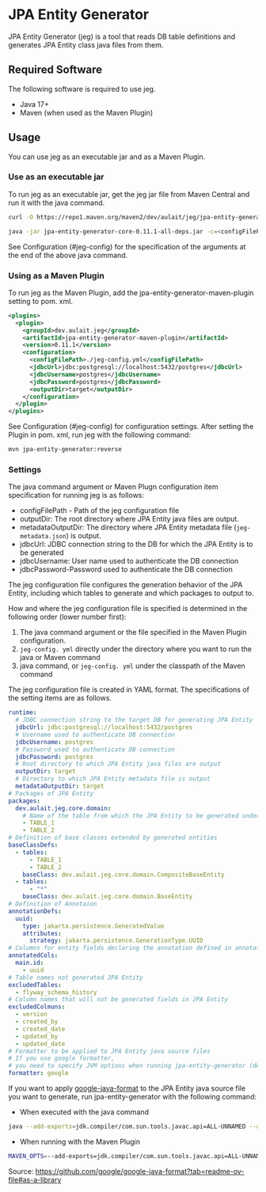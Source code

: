 # JPA Entity Generator

JPA Entity Generator (jeg) is a tool that reads DB table definitions and generates JPA Entity class java files from them.

## Required Software

The following software is required to use jeg.

- Java 17+
- Maven (when used as the Maven Plugin)

## Usage

You can use jeg as an executable jar and as a Maven Plugin.

### Use as an executable jar

To run jeg as an executable jar, get the jeg jar file from Maven Central and run it with the java command.

```sh
curl -O https://repo1.maven.org/maven2/dev/aulait/jeg/jpa-entity-generator-core/0.11.1/jpa-entity-generator-core-0.11.1-all-deps.jar

java -jar jpa-entity-generator-core-0.11.1-all-deps.jar -c=<configFilePath> -o=<outputDir> --jdbc-url=<jdbcUrl> --jdbc-username=<jdbcUsername> --jdbc-password=<jdbcPassword>
```

See Configuration (#jeg-config) for the specification of the arguments at the end of the above java command.

### Using as a Maven Plugin

To run jeg as the Maven Plugin, add the jpa-entity-generator-maven-plugin setting to pom. xml.

```xml
<plugins>
  <plugin>
    <groupId>dev.aulait.jeg</groupId>
    <artifactId>jpa-entity-generator-maven-plugin</artifactId>
    <version>0.11.1</version>
    <configuration>
      <configFilePath>./jeg-config.yml</configFilePath>
      <jdbcUrl>jdbc:postgresql://localhost:5432/postgres</jdbcUrl>
      <jdbcUsername>postgres</jdbcUsername>
      <jdbcPassword>postgres</jdbcPassword>
      <outputDir>target</outputDir>
    </configuration>
  </plugin>
</plugins>
```

See Configuration (#jeg-config) for configuration settings.
After setting the Plugin in pom. xml, run jeg with the following command:

```sh
mvn jpa-entity-generator:reverse
```


### Settings
<a name="jeg-config"></a>

The java command argument or Maven Plugn configuration item specification for running jeg is as follows:

- configFilePath - Path of the jeg configuration file
- outputDir: The root directory where JPA Entity java files are output.
- metadataOutputDir: The directory where JPA Entity metadata file (`jeg-metadata.json`) is output.
- jdbcUrl: JDBC connection string to the DB for which the JPA Entity is to be generated
- jdbcUsername: User name used to authenticate the DB connection
- jdbcPassword-Password used to authenticate the DB connection

The jeg configuration file configures the generation behavior of the JPA Entity, including which tables to generate and which packages to output to.

How and where the jeg configuration file is specified is determined in the following order (lower number first):

1.  The java command argument or the file specified in the Maven Plugin configuration.
2.  ` jeg-config. yml ` directly under the directory where you want to run the java or Maven command
3.  java command, or ` jeg-config. yml ` under the classpath of the Maven command

The jeg configuration file is created in YAML format.
The specifications of the setting items are as follows.

```yml
runtime:
  # JDBC connection string to the target DB for generating JPA Entity
  jdbcUrl: jdbc:postgresql://localhost:5432/postgres
  # Username used to authenticate DB connection
  jdbcUsername: postgres
  # Password used to authenticate DB connection
  jdbcPassword: postgres
  # Root directory to which JPA Entity java files are output
  outputDir: target
  # Directory to which JPA Entity metadata file is output
  metadataOutputDir: target
# Packages of JPA Entity
packages:
  dev.aulait.jeg.core.domain:
    # Name of the table from which the JPA Entity to be generated under the package
    - TABLE_1
    - TABLE_2
# Definition of base classes extended by generated entities
baseClassDefs:
  - tables:
      - TABLE_1
      - TABLE_2
    baseClass: dev.aulait.jeg.core.domain.CompositeBaseEntity
  - tables:
      - "*"
    baseClass: dev.aulait.jeg.core.domain.BaseEntity
# Definition of Annotaion
annotationDefs:
  uuid:
    type: jakarta.persistence.GeneratedValue
    attributes:
      strategy: jakarta.persistence.GenerationType.UUID
# Columns for entity fields declaring the annotation defined in annotationDefs
annotatedCols:
  main.id:
    - uuid
# Table names not generated JPA Entity
excludedTables:
  - flyway_schema_history
# Column names that will not be generated fields in JPA Entity
excludedColmuns:
  - version
  - created_by
  - created_date
  - updated_by
  - updated_date
# Formatter to be applied to JPA Entity java source files
# If you use google formatter,
# you need to specify JVM options when running jpa-entity-generator (described below)
formatter: google
```

If you want to apply [google-java-format](https://github.com/google/google-java-format) to the JPA Entity java source file you want to generate, run jpa-entity-generator with the following command:

- When executed with the java command

```sh
java --add-exports=jdk.compiler/com.sun.tools.javac.api=ALL-UNNAMED --add-exports=jdk.compiler/com.sun.tools.javac.code=ALL-UNNAMED --add-exports=jdk.compiler/com.sun.tools.javac.file=ALL-UNNAMED --add-exports=jdk.compiler/com.sun.tools.javac.parser=ALL-UNNAMED --add-exports=jdk.compiler/com.sun.tools.javac.tree=ALL-UNNAMED --add-exports=jdk.compiler/com.sun.tools.javac.util=ALL-UNNAMED -jar jpa-entity-generator-core-0.11.1-all-deps.jar 
```

- When running with the Maven Plugin

```sh
MAVEN_OPTS=--add-exports=jdk.compiler/com.sun.tools.javac.api=ALL-UNNAMED --add-exports=jdk.compiler/com.sun.tools.javac.code=ALL-UNNAMED --add-exports=jdk.compiler/com.sun.tools.javac.file=ALL-UNNAMED --add-exports=jdk.compiler/com.sun.tools.javac.parser=ALL-UNNAMED --add-exports=jdk.compiler/com.sun.tools.javac.tree=ALL-UNNAMED --add-exports=jdk.compiler/com.sun.tools.javac.util=ALL-UNNAMED
```


Source: https://github.com/google/google-java-format?tab=readme-ov-file#as-a-library